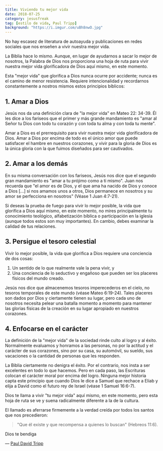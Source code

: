 ```yaml
---
title: Viviendo tu mejor vida
date: 2018-07-25
category: jesusfreak
tag: [estilo de vida, Paul Tripp]
background: "https://i.imgur.com/uBh8nwO.jpg"
---
```


No hay escasez de literatura de autoayuda y publicaciones en redes sociales que nos enseñen a vivir nuestra mejor vida.

La Biblia hace lo mismo. Aunque, en lugar de ayudarnos a sacar lo mejor de nosotros, la Palabra de Dios nos proporciona una hoja de ruta para vivir nuestra mejor vida glorificadora de Dios aquí mismo, en este momento.

Esta "mejor vida" que glorifica a Dios nunca ocurre por accidente; nunca es el camino de menor resistencia. Requiere intencionalidad y recordarnos constantemente a nostros mismos estos principios bíblicos:

## 1. Amar a Dios

Jesús nos da una definición clara de "la mejor vida" en Mateo 22: 34-39. Él les dice a los fariseos que el primer y más grande mandamiento es "amar al Señor tu Dios con todo tu corazón y con toda tu alma y con toda tu mente".

Amar a Dios es el prerrequisito para vivir nuestra mejor vida glorificadora de Dios. Amar a Dios por encima de todo es el único amor que puede satisfacer el hambre en nuestros corazones, y vivir para la gloria de Dios es la única gloria con la que fuimos diseñados para ser cautivados.

## 2. Amar a los demás

En su misma conversación con los fariseos, Jesús nos dice que el segundo gran mandamiento es "amar a tu prójimo como a ti mismo". Juan nos recuerda que "el amor es de Dios, y el que ama ha nacido de Dios y conoce a Dios [...] si nos amamos unos a otros, Dios permanece en nosotros y su amor se perfecciona en nosotros" (Véase 1 Juan 4:7-21).

Si deseas la prueba de fuego para vivir lo mejor posible, la vida que glorifica a Dios aquí mismo, en este momento, no mires principalmente tu conocimiento teológico, alfabetización bíblica o participación en la iglesia (aunque todos estos son muy importantes). En cambio, debes examinar la calidad de tus relaciones.

## 3. Persigue el tesoro celestial

Vivir lo mejor posible, la vida que glorifica a Dios requiere una conciencia de dos cosas:

1.  Un sentido de lo que realmente vale la pena vivir, y
2.  Una conciencia de lo seductivo y engañoso que pueden ser los placeres físicos del mundo creado.

Jesús nos dice que almacenemos tesoros imperecederos en el cielo, no tesoros temporales de este mundo (véase Mateo 6:19-24). Tales placeres son dados por Dios y ciertamente tienen su lugar, pero cada uno de nosotros necesita pelear una batalla momento a momento para mantener las glorias físicas de la creación en su lugar apropiado en nuestros corazones.

## 4. Enfocarse en el carácter

La definición de la "mejor vida" de la sociedad rinde culto al logro y al éxito. Normalmente evaluamos y honramos a las personas, no por la actitud y el carácter de sus corazones, sino por su casa, su automóvil, su sueldo, sus vacaciones o la cantidad de personas que les responden.

La Biblia ciertamente no denigra el éxito. Por el contrario, nos insta a ser excelentes en todo lo que hacemos. Pero en cada paso, las Escrituras colocan el carácter moral por encima del logro. Ninguna mejor historia capta este principio que cuando Dios le dice a Samuel que rechace a Eliab y elija a David como el futuro rey de Israel (véase 1 Samuel 16:6-7).

Dios te llama a vivir "tu mejor vida" aquí mismo, en este momento, pero esta hoja de ruta se ve y suena radicalmente diferente a la de la cultura.

El llamado es aferrarse firmemente a la verdad creída por todos los santos que nos precedieron:

> "Que él existe y que recompensa a quienes lo buscan" (Hebreos 11:6).

Dios te bendiga

— [Paul David Tripp](https://mailchi.mp/paultripp/wednesdays-word-6-20-2018-living-your-best-life)
